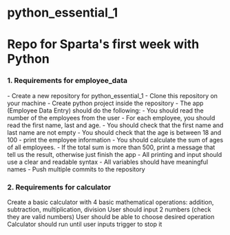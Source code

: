 # python_essential_1
<h1>Repo for Sparta's first week with Python</h1>


<h3>1. Requirements for employee_data</h3>
<p>- Create a new repository for python_essential_1
- Clone this repository on your machine
- Create python project inside the repository
- The app (Employee Data Entry) should do the following:
- You should read the number of the employees from the user
- For each employee, you should read the first name, last and age.
- You should check that the first name and last name are not empty
- You should check that the age is between 18 and 100
- print the employee information
- You should calculate the sum of ages of all employees. 
- If the total sum is more than 500, print a message that tell us the result, otherwise just finish the app
- All printing and input should use a clear and readable syntax
- All variables should have meaningful names
- Push multiple commits to the repository</p>

<h3>2. Requirements for calculator</h3>
    Create a basic calculator with 4 basic mathematical operations: addition, subtraction, multiplication, division
    User should input 2 numbers (check they are valid numbers)
    User should be able to choose desired operation
    Calculator should run until user inputs trigger to stop it
